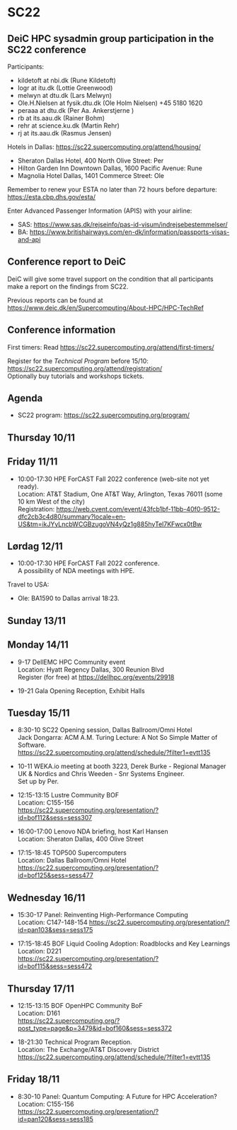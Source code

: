 # SC22

DeiC HPC sysadmin group participation in the SC22 conference
------------------------------------------------------------

Participants:

* kildetoft at nbi.dk (Rune Kildetoft)
* logr at itu.dk (Lottie Greenwood)
* melwyn at dtu.dk (Lars Melwyn)
* Ole.H.Nielsen at fysik.dtu.dk (Ole Holm Nielsen) +45 5180 1620
* peraaa at dtu.dk (Per Aa. Ankerstjerne )
* rb at its.aau.dk (Rainer Bohm)
* rehr at science.ku.dk (Martin Rehr)
* rj at its.aau.dk (Rasmus Jensen)

Hotels in Dallas: https://sc22.supercomputing.org/attend/housing/

* Sheraton Dallas Hotel, 400 North Olive Street: Per
* Hilton Garden Inn Downtown Dallas, 1600 Pacific Avenue: Rune
* Magnolia Hotel Dallas, 1401 Commerce Street: Ole

Remember to renew your ESTA no later than 72 hours before departure: https://esta.cbp.dhs.gov/esta/

Enter Advanced Passenger Information (APIS) with your airline:

* SAS: https://www.sas.dk/rejseinfo/pas-id-visum/indrejsebestemmelser/
* BA: https://www.britishairways.com/en-dk/information/passports-visas-and-api

Conference report to DeiC
-------------------------

DeiC will give some travel support on the condition that all participants make a 
report on the findings from SC22.

Previous reports can be found at https://www.deic.dk/en/Supercomputing/About-HPC/HPC-TechRef

Conference information
----------------------

First timers: Read https://sc22.supercomputing.org/attend/first-timers/

Register for the *Technical Program* before 15/10: https://sc22.supercomputing.org/attend/registration/   
Optionally buy tutorials and workshops tickets.

Agenda
------

* SC22 program: https://sc22.supercomputing.org/program/

Thursday 10/11
--------------

Friday 11/11
------------

* 10:00-17:30 HPE ForCAST Fall 2022 conference (web-site not yet ready).   
  Location: AT&T Stadium, One AT&T Way, Arlington, Texas 76011 (some 10 km West of the city)   
  Registration: https://web.cvent.com/event/43fcb1bf-11bb-40f0-9512-dfc2cb3c4d80/summary?locale=en-US&tm=ikJYyLncbWCGBzugoVN4yQz1g885hyTel7KFwcx0tBw

Lørdag 12/11
------------

* 10:00-17:30 HPE ForCAST Fall 2022 conference.   
  A possibility of NDA meetings with HPE.

Travel to USA:

* Ole: BA1590 to Dallas arrival 18:23.

Sunday 13/11
------------


Monday 14/11
------------

* 9-17 DellEMC HPC Community event   
  Location: Hyatt Regency Dallas, 300 Reunion Blvd   
  Register (for free) at https://dellhpc.org/events/29918

* 19-21 Gala Opening Reception, Exhibit Halls 

Tuesday 15/11
-------------

* 8:30-10 SC22 Opening session,	Dallas Ballroom/Omni Hotel   
  Jack Dongarra: ACM A.M. Turing Lecture: A Not So Simple Matter of Software.   
  https://sc22.supercomputing.org/attend/schedule/?filter1=evtt135

* 10-11 WEKA.io meeting at booth 3223, Derek Burke - Regional Manager UK & Nordics and Chris Weeden - Snr Systems Engineer.   
  Set up by Per.

* 12:15-13:15 Lustre Community BOF   
  Location: C155-156   
  https://sc22.supercomputing.org/presentation/?id=bof112&sess=sess307

* 16:00-17:00 Lenovo NDA briefing, host Karl Hansen   
  Location: Sheraton Dallas, 400 Olive Street

* 17:15-18:45 TOP500 Supercomputers   
  Location: Dallas Ballroom/Omni Hotel   
  https://sc22.supercomputing.org/presentation/?id=bof125&sess=sess477


Wednesday 16/11
---------------

* 15:30-17 Panel: Reinventing High-Performance Computing      
  Location: C147-148-154
  https://sc22.supercomputing.org/presentation/?id=pan103&sess=sess175

* 17:15-18:45 BOF Liquid Cooling Adoption: Roadblocks and Key Learnings   
  Location: D221   
  https://sc22.supercomputing.org/presentation/?id=bof115&sess=sess472

Thursday 17/11
-------------

* 12:15-13:15 BOF OpenHPC Community BoF   
  Location: D161   
  https://sc22.supercomputing.org/?post_type=page&p=3479&id=bof160&sess=sess372

* 18-21:30 Technical Program Reception.   
  Location: The Exchange/AT&T Discovery District   
  https://sc22.supercomputing.org/attend/schedule/?filter1=evtt135

Friday 18/11
------------

* 8:30-10 Panel: Quantum Computing: A Future for HPC Acceleration?   
  Location: C155-156   
  https://sc22.supercomputing.org/presentation/?id=pan120&sess=sess185
